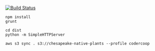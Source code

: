 [![Build Status](https://travis-ci.org/CoderCoop/npc.assets.svg?branch=qunit)](https://travis-ci.org/CoderCoop/npc.assets)

```
npm install
grunt
```

```
cd dist
python -m SimpleHTTPServer
```


```
aws s3 sync . s3://chesapeake-native-plants --profile codercoop
```
